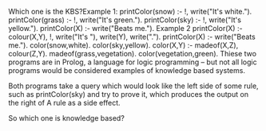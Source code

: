 Which one is the KBS?Example 1:
printColor(snow) :- !, write("It's white.").
printColor(grass) :- !, write("It's green.").
printColor(sky) :- !, write("It's yellow.").
printColor(X) :- write("Beats me.").
Example 2
printColor(X) :- colour(X,Y), !,
write("It's "), write(Y), write(".").
printColor(X) :- write("Beats me.").
color(snow,white).
color(sky,yellow).
color(X,Y) :- madeof(X,Z), colour(Z,Y).
madeof(grass,vegetation).
color(vegetation,green).
Thiese two programs are in Prolog, a language for logic programming – but not all logic programs would be considered examples of knowledge based systems.

Both programs take a query which would look like
the left side of some rule, such as printColor(sky) and try to prove it, which produces the output on the right of  A rule as a side effect.

So which one is knowledge based?